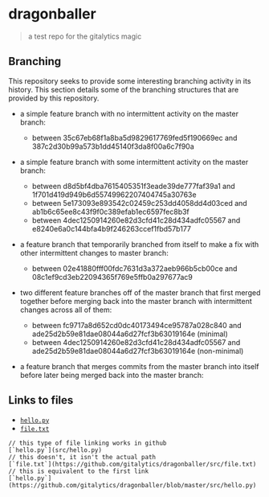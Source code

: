 # dragonballer

> a test repo for the gitalytics magic

## Branching

This repository seeks to provide some interesting branching activity in its
history. This section details some of the branching structures that are
provided by this repository.

- a simple feature branch with no intermittent activity on the master branch:

  - between 35c67eb68f1a8ba5d9829617769fed5f190669ec and
    387c2d30b99a573b1dd45140f3da8f00a6c7f90a

- a simple feature branch with some intermittent activity on the master
  branch:

  - between d8d5bf4dba7615405351f3eade39de777faf39a1 and
    1f701d419d949b6d55749962207404745a30763e
  - between 5e173093e893542c02459c253dd4058dd4d03ced and
    ab1b6c65ee8c43f9f0c389efab1ec6597fec8b3f
  - between 4dec1250914260e82d3cfd41c28d434adfc05567 and
    e8240e6a0c144bfa4b9f246263ccef1fbd57b177

- a feature branch that temporarily branched from itself to make a
  fix with other intermittent changes to master branch:

  - between 02e41880fff00fdc7631d3a372aeb966b5cb00ce and
    08c1ef9cd3eb22094365f769e5ffb0a297677ac9

- two different feature branches off of the master branch that first merged
  together before merging back into the master branch with intermittent
  changes across all of them:

  - between fc9717a8d652cd0dc40173494ce95787a028c840 and
    ade25d2b59e81dae08044a6d27fcf3b63019164e (minimal)
  - between 4dec1250914260e82d3cfd41c28d434adfc05567 and
    ade25d2b59e81dae08044a6d27fcf3b63019164e (non-minimal)

- a feature branch that merges commits from the master branch into itself
  before later being merged back into the master branch:

## Links to files


- [`hello.py`](src/hello.py)
- [`file.txt`](https://github.com/gitalytics/dragonballer/src/file.txt)

```
// this type of file linking works in github
[`hello.py`](src/hello.py)
// this doesn't, it isn't the actual path
[`file.txt`](https://github.com/gitalytics/dragonballer/src/file.txt)
// this is equivalent to the first link
[`hello.py`](https://github.com/gitalytics/dragonballer/blob/master/src/hello.py)
```
